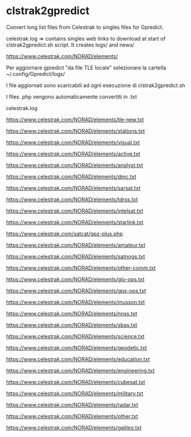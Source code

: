 # clstrak2gpredict

Convert long list files from Celestrak to singles files for Gpredict.

celestrak.log => contains singles web links to download at start of clstrak2gpredict.sh script.
It creates logs/ and news/

https://www.celestrak.com/NORAD/elements/

Per aggiornare gpredict "da file TLE locale" selezionare la cartella ~/.config/Gpredict/logs/

I file aggiornati sono scaricabili ad ogni esecuzione di clstrak2gpredict.sh

I files .php vengono automaticamente convertiti in .txt

celestrak.log

https://www.celestrak.com/NORAD/elements/tle-new.txt

https://www.celestrak.com/NORAD/elements/stations.txt

https://www.celestrak.com/NORAD/elements/visual.txt

https://www.celestrak.com/NORAD/elements/active.txt

https://www.celestrak.com/NORAD/elements/analyst.txt

https://www.celestrak.com/NORAD/elements/dmc.txt

https://www.celestrak.com/NORAD/elements/sarsat.txt

https://www.celestrak.com/NORAD/elements/tdrss.txt

https://www.celestrak.com/NORAD/elements/intelsat.txt

https://www.celestrak.com/NORAD/elements/starlink.txt

https://www.celestrak.com/satcat/gpz-plus.php

https://www.celestrak.com/NORAD/elements/amateur.txt

https://www.celestrak.com/NORAD/elements/satnogs.txt

https://www.celestrak.com/NORAD/elements/other-comm.txt

https://www.celestrak.com/NORAD/elements/glo-ops.txt

https://www.celestrak.com/NORAD/elements/gps-ops.txt

https://www.celestrak.com/NORAD/elements/musson.txt

https://www.celestrak.com/NORAD/elements/nnss.txt

https://www.celestrak.com/NORAD/elements/sbas.txt

https://www.celestrak.com/NORAD/elements/science.txt

https://www.celestrak.com/NORAD/elements/geodetic.txt

https://www.celestrak.com/NORAD/elements/education.txt

https://www.celestrak.com/NORAD/elements/engineering.txt

https://www.celestrak.com/NORAD/elements/cubesat.txt

https://www.celestrak.com/NORAD/elements/military.txt

https://www.celestrak.com/NORAD/elements/radar.txt

https://www.celestrak.com/NORAD/elements/other.txt

https://www.celestrak.com/NORAD/elements/galileo.txt

